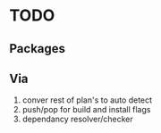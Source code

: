 TODO
========

Packages
--------

Via
-------
1. conver rest of plan's to auto detect
2. push/pop for build and install flags
3. dependancy resolver/checker
